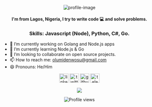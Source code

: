 

<div align="center">
  
  ![profile-image](https://i.ibb.co/6Z8WqXd/Screenshot-153.png)

  #### I'm from Lagos, Nigeria, I try to write code 💻 and solve problems.
  ### Skills: Javascript (Node), Python, C#, Go.
</div>

  - 🔭 I’m currently working on Golang and Node.js apps
  - 🌱 I’m currently learning Node.js & Go
  - 👯 I’m looking to collaborate on open source projects.
  - 📫 How to reach me: [olumidenwosu@gmail.com](mailto:olumidenwosu@gmail.com)
  - 😄 Pronouns: He/Him

<div align="center">
  
  [<img src='https://cdn.jsdelivr.net/npm/simple-icons@3.0.1/icons/linkedin.svg' alt='linkedin' height='30'>](https://www.linkedin.com/in/olumidenwosu/) [<img src='https://cdn.jsdelivr.net/npm/simple-icons@3.0.1/icons/twitter.svg' alt='twitter' height='30'>](https://twitter.com/olumidenwosu) [<img src='https://cdn.jsdelivr.net/npm/simple-icons@3.0.1/icons/github.svg' alt='github' height='30'>](https://github.com/olumidayy) 
[<img src='https://cdn.jsdelivr.net/npm/simple-icons@3.0.1/icons/telegram.svg' alt='telegram' height='30'>](https://t.me/olumidayy)
  
</div>
  <!-- 
  ![GitHub stats](https://github-readme-stats.vercel.app/api?username=olumidayy&show_icons=true) -->
  <p align = "center">
    <img src = "https://github-readme-stats.vercel.app/api?username=olumidayy&show_icons=true&theme=tokyonight&line_height=27">
<!--     <img src = "https://github-readme-stats.vercel.app/api/top-langs/?username=olumidayy&theme=tokyonight"> -->
  </p> 
<div align = "center">
  
  ![Profile views](https://komarev.com/ghpvc/?username=olumidayy&color=green)
  
</div>


<!--
- 🔭 I’m currently working on ...
- 🌱 I’m currently learning ...
- 👯 I’m looking to collaborate on ...
- 🤔 I’m looking for help with ...
- 💬 Ask me about ...
- 📫 How to reach me: ...
- ⚡ Fun fact: ...
-->
